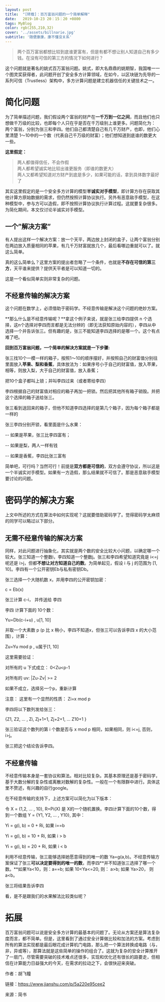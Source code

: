 ```yaml
---
layout: post
title:  "[转载]：百万富翁问题的一个简单解释"
date:   2019-10-23 20：15：20 +0800
tags: MyBlog
color: rgb(255,210,32)
cover: '../assets/billnarie.jpg'
subtitle: '随便康康，康不懂没关系'
---
```

    
     
>两个百万富翁都想比较到底谁更富有，但是有都不想让别人知道自己有多少钱。在没有可信的第三方的情况下如何进行？  

这个问题就是著名的姚式百万富翁问题。姚式，即大名鼎鼎的姚期智，我国唯一一个图灵奖获得者，此问题开创了安全多方计算领域，在如今，以区块链为先导的一系列可信（Trustless）架构中，多方计算问题是建立机器信任的关键技术之一。  


# 简化问题
为了简单描述问题，我们假设两个富翁的财产在**一千万到一亿之间**，而且他们也只想做千万级的比较，也即每个人只在乎是否在千万级别上谁更多。问题简化为：
两个富翁，分别为张三和李四。他们自己都清楚自己有几千万财产，也即，他们心里清楚 1～10中的一个数（代表自己千万级的财富）；他们想知道到底谁的数更大一些。  
  
    
    
**这里假定：**   


>两人都值得信任，不会作假  
>两人都希望诚实地比较出谁更服务（即谁的数更大）  
>两人又都希望知道对方财产到底是多少，如果可能的话，拿到具体数字最好了   

其实这里假定的是一个安全多方计算的模型**半诚实对手模型**，即计算方存在获取其他计算方原始数据的需求，但仍然按照计算协议执行。另外有恶意敌手模型，在这种模型中，参与方可以造假，即不按照计算协议执行计算过程。这就要复杂很多。为简化期间，本文仅讨论半诚实对手模型。  


## 一个”解决方案”
有人提出这样一个解决方案：放一个天平，两边放上封闭的盒子，让两个富翁分别在两边放入质量相同的苹果，有几千万财富就放几个，最后看哪边重就可以了。就这么简单。  


真的这么简单么？这里方案的提出者忽略了一个条件，也就是**不存在可信的第三方**，天平谁来提供？提供天平者是可以知道一切的。  


这是一个看似简单实则非常复杂的问题。  


## 不经意传输的解决方案
这个问题在数学上，必须借助于密码学。不经意传输是解决这个问题的绝妙方案。  

**那么什么是不经意传输呢？**拿这个例子来说，就是张三给李四提供 n 个选择，这n个选择对李四而言都是无法分辨的（即无法获知原始内容的），李四从中选择一个并告诉张三。但有趣的是，张三不能知道李四选择的是哪一个。这个有点难了吧。  


**回到百万富翁问题，一个简单的解决方案就是一下步骤:**  


张三找10个一模一样的箱子，按照1～10的顺序摆好，并按照自己的财富值分别往里面放入**苹果、梨和香蕉**，具体放法为：如果序号小于自己的财富值，放入苹果，相等，则放入梨，大于自己的财富值，放入香蕉；  

把10个盒子都叫上锁；并叫李四过来（或者寄给李四）  

李四根据自己的财富值对相应的箱子再加一把锁。然后把其他所有箱子销毁。并把这个选择的箱子送给张三。  

张三看到送回来的箱子，但他不知道李四选择的是第几个箱子，因为每个箱子都是一样的  

张三李四分别开锁，看里面是什么水果：  

-- 如果是苹果，张三比李四富有；  

-- 如果是梨，两人一样有钱  

-- 如果是香蕉，李四比张三富有  

简单吧，可行吗？当然可行！前提是**双方都是可信的**，双方会遵守协议，所以这是一个半诚实对手模型。如果有一方造假，那么结果就不可信了。那是恶意敌手模型要讨论的问题。  


# 密码学的解决方案
上文中所述的方式在算法中如何实现呢？这就要借助密码学了。觉得密码学太麻烦的同学可以略过以下部分。  


## 无需不经意传输的解决方案
同样，对此问题进行抽象化，其实就是两个数的安全比较大小问题，以确定哪一个较大。张三知道一个整数i，李四知道一个整数j。张三和李四希望知道究竟是 i<=j 呢还是 i>j，但都**不想让对方知道自己的数**。为简单起见，假设 i 与 j 的范围为 [1, 10]。李四有一个公开密钥Eb与私有密钥Db。  


张三选择一个大随机数 x，并用李四的公开密钥加密：  

c = Eb(x)  

张三计算 c-i， 并传送给 李四  

李四 计算下面的 10个数：  

Yu=Db(c-i+u) , u[1, 10]  

并取一个大素数 p (p 比 x 稍小，李四不知道x，但张三可以告诉李四 x 的大小范围），计算：  

Zu=Yu mod p , u属于[1, 10]  

这里需要验证：  
 
对所有的 u 下式成立： 0<Zu<p-1  

对所有的 uv: |Zu-Zv| >= 2  

如果不成立，选择另一个p，重新计算  

注意： 这里有一个显然的性质： Zi=x mod p  

李四将以下数列发给张三：  

{Z1, Z2, ... , Zi, Zj+1+1, Zj+2+1, ... Z10+1 }  

张三验证这个数列的第 i 个数是否与 x mod p 相同，如果相同，则 i<=j, 否则， i>j。  

张三把这个结论告诉李四。  
  
  
## 不经意传输
不经意传输本身是一套协议和算法。相对比较复杂。其基本原理还是基于密码学，基于大数分解的复杂性或离散对数解的复杂性。一般在一个有限群中进行。具体这里不赘述，有兴趣的自行google。  

在不经意传输的支持下，上述方案可以简化为以下版本：  

 
令 X = {1,2, … , 10}, R=Pi(X) 是 X的一个随机置换。李四计算下面的10个数，得到一个数组 Y = {Y1, Y2, … , Y10}, 其中：  

Yi = g(i, b) = 0 + Ri, 如果 i==b  

Yi = g(i, b) = 10 + Ri, 如果 i > b  

Yi = g(i, b) = 20 + Ri, 如果 i < b  

利用不经意传输，张三能够选择她愿意得到的唯一的数 Ya=g(a,b)。不经意传输方案保证了张三**可以决定要得到的唯一的数**，而李四**并不知道张三选择了哪一个数。**如果Ya<10，则：a==b; 如果 10<Ya<=20, 则： a>b; 如果 Ya>20， 则 a<b。  
 
张三将结果告诉李四  

看，是不是跟我们的水果解法比较类似呢？  




# 拓展
百万富翁问题可以说是安全多方计算的最基本的问题了。无论从方案还是算法复杂度而言，都不简单。但是，这里看到了通过安全计算做比较和加法的方案。考虑到所有的算法实现都是最后眼花成计算机门电路，那么把一个算法转换成电路（与，非，异或等），那算法就是这些简单的操作的组合了。这就为复杂的安全计算推开了一扇门，尽管需要突破的技术难点还很多，实现和优化还有很长的路要走，但相信在计算能力日益强大的今天，在需求的拉动之下，会很快迎来突破。  


作者：胡飞瞳  

链接：https://www.jianshu.com/p/5a220e95cee2  

来源：简书  

